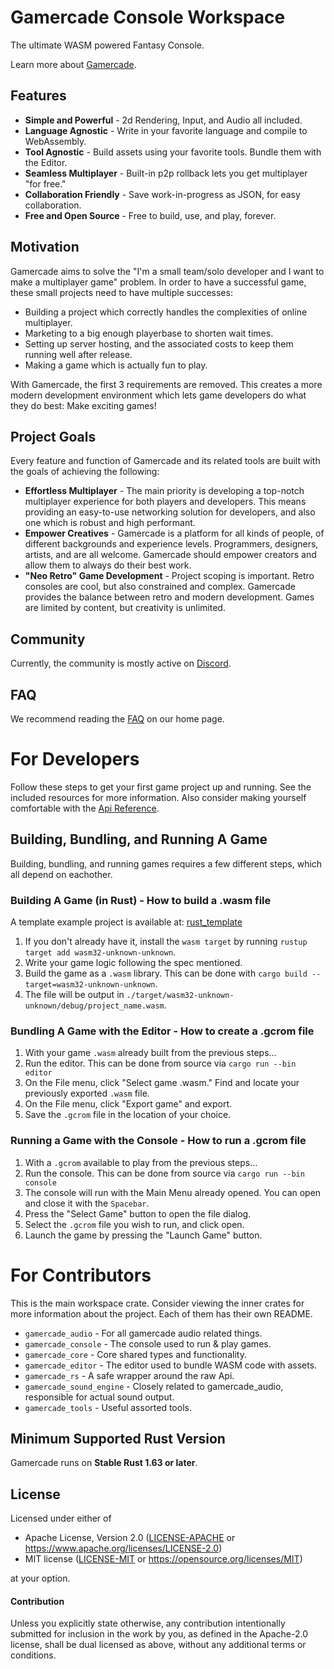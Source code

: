 # Gamercade Console Workspace

The ultimate WASM powered Fantasy Console.

Learn more about [Gamercade](https://gamercade.io).

## Features

- **Simple and Powerful** - 2d Rendering, Input, and Audio all included.
- **Language Agnostic** - Write in your favorite language and compile to WebAssembly.
- **Tool Agnostic** - Build assets using your favorite tools. Bundle them with the Editor.
- **Seamless Multiplayer** - Built-in p2p rollback lets you get multiplayer "for free."
- **Collaboration Friendly** - Save work-in-progress as JSON, for easy collaboration.
- **Free and Open Source** - Free to build, use, and play, forever.

## Motivation

Gamercade aims to solve the "I'm a small team/solo developer and I want to make a multiplayer game" problem. In order to have a successful game, these small projects need to have multiple successes:

- Building a project which correctly handles the complexities of online multiplayer.
- Marketing to a big enough playerbase to shorten wait times.
- Setting up server hosting, and the associated costs to keep them running well after release.
- Making a game which is actually fun to play.

With Gamercade, the first 3 requirements are removed. This creates a more modern development environment which lets game developers do what they do best: Make exciting games!

## Project Goals

Every feature and function of Gamercade and its related tools are built with the goals of achieving the following:

- **Effortless Multiplayer** - The main priority is developing a top-notch multiplayer experience for both players and developers. This means providing an easy-to-use networking solution for developers, and also one which is robust and high performant.
- **Empower Creatives** - Gamercade is a platform for all kinds of people, of different backgrounds and experience levels. Programmers, designers, artists, and are all welcome. Gamercade should empower creators and allow them to always do their best work.
- **"Neo Retro" Game Development** - Project scoping is important. Retro consoles are cool, but also constrained and complex. Gamercade provides the balance between retro and modern development. Games are limited by content, but creativity is unlimited.

## Community

Currently, the community is mostly active on [Discord](https://discord.gg/Qafv2Fpt5j).

## FAQ

We recommend reading the [FAQ](https://gamercade.io/faq) on our home page.

# For Developers

Follow these steps to get your first game project up and running. See the included resources for more information. Also consider making yourself comfortable with the [Api Reference](https://gamercade.io/docs/api-reference).

## Building, Bundling, and Running A Game

Building, bundling, and running games requires a few different steps, which all depend on eachother.

### Building A Game (in Rust) - How to build a .wasm file

A template example project is available at: [rust_template](https://github.com/gamercade-io/rust_template)

1. If you don't already have it, install the `wasm target` by running `rustup target add wasm32-unknown-unknown`.
1. Write your game logic following the spec mentioned.
1. Build the game as a `.wasm` library. This can be done with `cargo build --target=wasm32-unknown-unknown`.
1. The file will be output in `./target/wasm32-unknown-unknown/debug/project_name.wasm`.

### Bundling A Game with the Editor - How to create a .gcrom file

1. With your game `.wasm` already built from the previous steps...
1. Run the editor. This can be done from source via `cargo run --bin editor`
1. On the File menu, click "Select game .wasm." Find and locate your previously exported `.wasm` file.
1. On the File menu, click "Export game" and export.
1. Save the `.gcrom` file in the location of your choice.

### Running a Game with the Console - How to run a .gcrom file

1. With a `.gcrom` available to play from the previous steps...
1. Run the console. This can be done from source via `cargo run --bin console`
1. The console will run with the Main Menu already opened. You can open and close it with the `Spacebar`.
1. Press the "Select Game" button to open the file dialog.
1. Select the `.gcrom` file you wish to run, and click open.
1. Launch the game by pressing the "Launch Game" button.

# For Contributors

This is the main workspace crate. Consider viewing the inner crates for more information about the project. Each of them has their own README.

- `gamercade_audio` - For all gamercade audio related things.
- `gamercade_console` - The console used to run & play games.
- `gamercade_core` - Core shared types and functionality.
- `gamercade_editor` - The editor used to bundle WASM code with assets.
- `gamercade_rs` - A safe wrapper around the raw Api.
- `gamercade_sound_engine` - Closely related to gamercade_audio, responsible for actual sound output.
- `gamercade_tools` - Useful assorted tools.

## Minimum Supported Rust Version

Gamercade runs on **Stable Rust 1.63 or later**.

## License

Licensed under either of

 * Apache License, Version 2.0 ([LICENSE-APACHE](LICENSE-APACHE) or https://www.apache.org/licenses/LICENSE-2.0)
 * MIT license ([LICENSE-MIT](LICENSE-MIT) or https://opensource.org/licenses/MIT)

at your option.

#### Contribution

Unless you explicitly state otherwise, any contribution intentionally submitted
for inclusion in the work by you, as defined in the Apache-2.0 license, shall be
dual licensed as above, without any additional terms or conditions.
